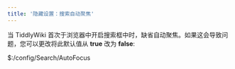 ```yaml
---
title: '隐藏设置：搜索自动聚焦'
---
```


当 TiddlyWiki 首次于浏览器中开启搜索框中时，缺省自动聚焦。如果这会导致问题，您可以更改将此默认值从 **true** 改为 **false**:

$:/config/Search/AutoFocus
